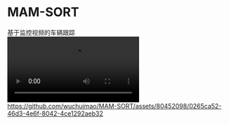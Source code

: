 # MAM-SORT
基于监控视频的车辆跟踪<br>
![](https://github.com/wuchuimao/MAM-SORT/raw/main/MVI-39311.mp4)<br>
https://github.com/wuchuimao/MAM-SORT/assets/80452098/0265ca52-46d3-4e6f-8042-4ce1292aeb32
